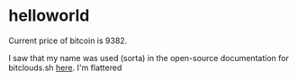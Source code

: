 # helloworld

Current price of bitcoin is 9382.

I saw that my name was used (sorta) in the open-source documentation for bitclouds.sh [here](https://archive.ph/RXVpd#selection-2033.13-2033.25 "Google's Homepage").  I'm flattered
